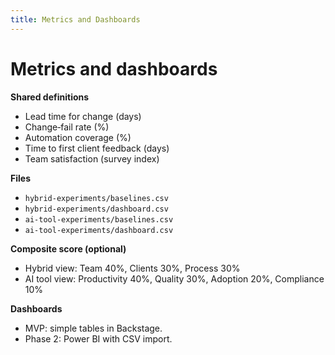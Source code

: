 ```yaml
---
title: Metrics and Dashboards
---
```


# Metrics and dashboards

**Shared definitions**
- Lead time for change (days)
- Change‑fail rate (%)
- Automation coverage (%)
- Time to first client feedback (days)
- Team satisfaction (survey index)

**Files**
- `hybrid-experiments/baselines.csv`
- `hybrid-experiments/dashboard.csv`
- `ai-tool-experiments/baselines.csv`
- `ai-tool-experiments/dashboard.csv`

**Composite score (optional)**
- Hybrid view: Team 40%, Clients 30%, Process 30%
- AI tool view: Productivity 40%, Quality 30%, Adoption 20%, Compliance 10%

**Dashboards**
- MVP: simple tables in Backstage.
- Phase 2: Power BI with CSV import.
